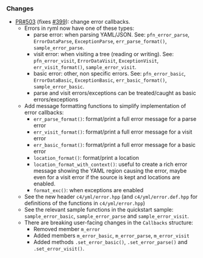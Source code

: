 ### Changes

- [PR#503](https://github.com/biojppm/rapidyaml/pull/503) (fixes [#399](https://github.com/biojppm/rapidyaml/issues/399)): change error callbacks.
  - Errors in ryml now have one of these types:
    - parse error: when parsing YAML/JSON. See: `pfn_error_parse`,  `ErrorDataParse`, `ExceptionParse`, `err_parse_format()`, `sample_error_parse`.
    - visit error: when visiting a tree (reading or writing). See: `pfn_error_visit`,  `ErrorDataVisit`, `ExceptionVisit`, `err_visit_format()`, `sample_error_visit`.
    - basic error: other, non specific errors. See: `pfn_error_basic`,  `ErrorDataBasic`, `ExceptionBasic`, `err_basic_format()`, `sample_error_basic`.
    - parse and visit errors/exceptions can be treated/caught as basic errors/exceptions
  - Add message formatting functions to simplify implementation of error callbacks:
    - `err_parse_format()`: format/print a full error message for a parse error
    - `err_visit_format()`: format/print a full error message for a visit error
    - `err_basic_format()`: format/print a full error message for a basic error
    - `location_format()`: format/print a location
    - `location_format_with_context()`: useful to create a rich error message showing the YAML region causing the error, maybe even for a visit error if the source is kept and locations are enabled. 
    - `format_exc()`: when exceptions are enabled
  - See the new header `c4/yml/error.hpp` (and `c4/yml/error.def.hpp` for definitions of the functions in `c4/yml/error.hpp`)
  - See the relevant sample functions in the quickstart sample: `sample_error_basic`, `sample_error_parse` and `sample_error_visit`.
  - There are breaking user-facing changes in the `Callbacks` structure:
    - Removed member `m_error `
    - Added members `m_error_basic`, `m_error_parse`, `m_error_visit`
    - Added methods `.set_error_basic()`, `.set_error_parse()` and `.set_error_visit()`.

